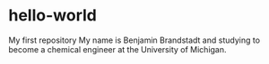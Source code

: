 # hello-world
My first repository
My name is Benjamin Brandstadt and studying to become a chemical engineer
at the University of Michigan.
